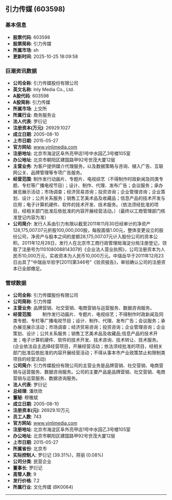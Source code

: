 ## 引力传媒 (603598)

### 基本信息

- **股票代码**: 603598
- **股票简称**: 引力传媒
- **所属市场**: sh
- **更新时间**: 2025-10-25 18:09:58

### 巨潮资讯数据

- **公司全称**: 引力传媒股份有限公司
- **英文名称**: Inly Media Co., Ltd.
- **A股代码**: 603598
- **A股简称**: 引力传媒
- **所属市场**: 上交所
- **所属行业**: 商务服务业
- **法人代表**: 罗衍记
- **注册资本(万元)**: 26929.1027
- **成立日期**: 2005-08-10
- **上市日期**: 2015-05-27
- **官方网站**: www.yinlimedia.com
- **注册地址**: 北京市海淀区阜外亮甲店1号中水园乙3号楼105室
- **办公地址**: 北京市朝阳区建国路甲92号世茂大厦12层
- **主营业务**: 为客户提供媒介代理服务，以及数据策略与咨询、植入广告、互联网公关、品牌管理等专项广告服务。
- **经营范围**: 制作发行动画片、专题片、电视综艺（不得制作时政新闻及同类专题、专栏等广播电视节目）；设计、制作、代理、发布广告；会议服务；承办展览展示活动；市场调查；经济贸易咨询；投资咨询；企业管理咨询；企业策划、设计；公共关系服务；销售工艺美术品及收藏品；信息产品的技术开发与应用；电子计算机硬件、软件的技术开发、技术服务。（依法须经批准的项目，经相关部门批准后依批准的内容开展经营活动。）（最终以工商管理部门核准登记内容为准）
- **公司简介**: 发行人系由引力有限以截至2011年11月30日经审计的净资产128,175,007.07元折股100,000,000股，每股面值1.00元，整体变更设立的股份公司，净资产与股本之间的差额28,175,007.07元计入股份公司的资本公积。2011年12月28日，发行人在北京市工商行政管理局海淀分局注册登记，领取了注册号为110108008814307的《企业法人营业执照》，公司注册资本为人民币10,000万元，实收资本为人民币10,000万元。中瑞岳华于2011年12月23日出具了“中瑞岳华验字[2011]第346号”《验资报告》，审验确认公司的注册资本已全部缴足。

### 雪球数据

- **公司全称**: 引力传媒股份有限公司
- **公司简称**: 引力传媒
- **主营业务**: 品牌营销、社交营销、电商营销与运营服务、数据咨询服务。
- **经营范围**: 　　制作发行动画片、专题片、电视综艺；不得制作时政新闻及同类专题、专栏等广播电视节目；设计、制作、代理、发布广告；会议服务；承办展览展示活动；市场调查；经济贸易咨询；投资咨询；企业管理咨询；企业策划、设计；公共关系服务；销售工艺美术品及收藏品;信息产品的技术开发；电子计算机硬件、软件的技术开发、技术咨询、技术转让、技术服务。(企业依法自主选择经营项目，开展经营活动；依法须经批准的项目，经相关部门批准后依批准的内容开展经营活动；不得从事本市产业政策禁止和限制类项目的经营活动)
- **公司简介**: 引力传媒股份有限公司的主营业务是品牌营销、社交营销、电商营销与运营服务、数据咨询服务。公司的主要产品是品牌营销、社交营销、电商营销与运营服务、数据咨询服务。
- **法人代表**: 罗衍记
- **总经理**: 潘欣欣
- **董秘**: 穆雅斌
- **成立日期**: 2005-08-10
- **注册资本(元)**: 26929.10万元
- **员工人数**: 743
- **官方网站**: www.yinlimedia.com
- **注册地址**: 北京市海淀区阜外亮甲店1号中水园乙3号楼105室
- **办公地址**: 北京市朝阳区建国路甲92号世茂大厦12层
- **上市日期**: 2015-05-27
- **所属省份**: 北京市
- **实际控制人**: 罗衍记 (39.31%)，蒋丽 (0.08%)
- **公司分类**: 民营企业
- **董事长**: 罗衍记
- **高管人数**: 9
- **发行价格**: 7.2
- **所属行业**: 文化传媒 (BK0064)

---